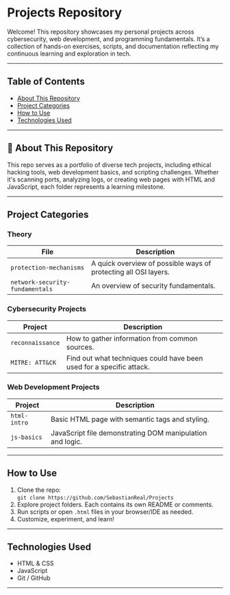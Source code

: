 # Projects Repository

Welcome! This repository showcases my personal projects across cybersecurity, web development, and programming fundamentals. It’s a collection of hands-on exercises, scripts, and documentation reflecting my continuous learning and exploration in tech.

---

## Table of Contents

- [About This Repository](#about-this-repository)  
- [Project Categories](#project-categories)  
- [How to Use](#how-to-use)  
- [Technologies Used](#technologies-used)  
 

---

## 📖 About This Repository

This repo serves as a portfolio of diverse tech projects, including ethical hacking tools, web development basics, and scripting challenges. Whether it's scanning ports, analyzing logs, or creating web pages with HTML and JavaScript, each folder represents a learning milestone.

---

## Project Categories

### Theory
| File | Description |
|--------|-------------|
| `protection-mechanisms` | A quick overview of possible ways of protecting all OSI layers. |
| `network-security-fundamentals` | An overview of security fundamentals. |

### Cybersecurity Projects
| Project | Description |
|--------|-------------|
| `reconnaissance` | How to gather information from common sources. |
| `MITRE: ATT&CK` | Find out what techniques could have been used for a specific attack. |

### Web Development Projects
| Project | Description |
|--------|-------------|
| `html-intro` | Basic HTML page with semantic tags and styling. |
| `js-basics` | JavaScript file demonstrating DOM manipulation and logic. |

---

## How to Use

1. Clone the repo:  
   `git clone https://github.com/SebastianReal/Projects`
2. Explore project folders. Each contains its own README or comments.
3. Run scripts or open `.html` files in your browser/IDE as needed.
4. Customize, experiment, and learn!

---

## Technologies Used

- HTML & CSS  
- JavaScript  
- Git / GitHub

---
